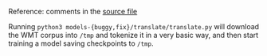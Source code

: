 Reference: comments in the [source file](models-fix/translate/translate.py)

Running `python3 models-{buggy,fix}/translate/translate.py` will download the WMT corpus into `/tmp` and tokenize it in a very basic way,
and then start training a model saving checkpoints to `/tmp`.

